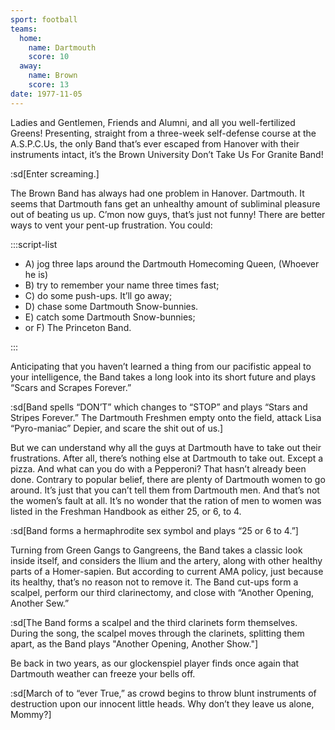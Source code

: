 ```yaml
---
sport: football
teams:
  home:
    name: Dartmouth
    score: 10
  away:
    name: Brown
    score: 13
date: 1977-11-05
---
```


Ladies and Gentlemen, Friends and Alumni, and all you well-fertilized Greens! Presenting, straight from a three-week self-defense course at the A.S.P.C.Us, the only Band that’s ever escaped from Hanover with their instruments intact, it’s the Brown University Don’t Take Us For Granite Band!

:sd[Enter screaming.]

The Brown Band has always had one problem in Hanover. Dartmouth. It seems that Dartmouth fans get an unhealthy amount of subliminal pleasure out of beating us up. C’mon now guys, that’s just not funny! There are better ways to vent your pent-up frustration. You could:

:::script-list

- A) jog three laps around the Dartmouth Homecoming Queen, (Whoever he is)
- B) try to remember your name three times fast;
- C) do some push-ups. It’ll go away;
- D) chase some Dartmouth Snow-bunnies.
- E) catch some Dartmouth Snow-bunnies;
- or F) The Princeton Band.

:::

Anticipating that you haven’t learned a thing from our pacifistic appeal to your intelligence, the Band takes a long look into its short future and plays “Scars and Scrapes Forever.”

:sd[Band spells “DON’T” which changes to “STOP” and plays “Stars and Stripes Forever.” The Dartmouth Freshmen empty onto the field, attack Lisa “Pyro-maniac” Depier, and scare the shit out of us.]

But we can understand why all the guys at Dartmouth have to take out their frustrations. After all, there’s nothing else at Dartmouth to take out. Except a pizza. And what can you do with a Pepperoni? That hasn’t already been done. Contrary to popular belief, there are plenty of Dartmouth women to go around. It’s just that you can’t tell them from Dartmouth men. And that’s not the women’s fault at all. It’s no wonder that the ration of men to women was listed in the Freshman Handbook as either 25, or 6, to 4.

:sd[Band forms a hermaphrodite sex symbol and plays “25 or 6 to 4.”]

Turning from Green Gangs to Gangreens, the Band takes a classic look inside itself, and considers the Ilium and the artery, along with other healthy parts of a Homer-sapien. But according to current AMA policy, just because its healthy, that’s no reason not to remove it. The Band cut-ups form a scalpel, perform our third clarinectomy, and close with “Another Opening, Another Sew.”

:sd[The Band forms a scalpel and the third clarinets form themselves. During the song, the scalpel moves through the clarinets, splitting them apart, as the Band plays "Another Opening, Another Show."]

Be back in two years, as our glockenspiel player finds once again that Dartmouth weather can freeze your bells off.

:sd[March of to “ever True,” as crowd begins to throw blunt instruments of destruction upon our innocent little heads. Why don’t they leave us alone, Mommy?]
